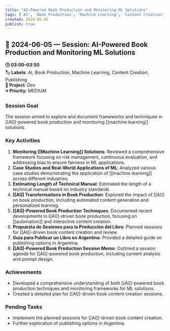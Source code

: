 ```yaml
---
title: "AI-Powered Book Production and Monitoring ML Solutions"
tags: ['AI', 'Book Production', 'Machine Learning', 'Content Creation', 'Publishing']
created: 2024-06-05
publish: true
---
```


## 📅 2024-06-05 — Session: AI-Powered Book Production and Monitoring ML Solutions

**🕒 03:00–03:50**  
**🏷️ Labels**: AI, Book Production, Machine Learning, Content Creation, Publishing  
**📂 Project**: Dev  
**⭐ Priority**: MEDIUM  


### Session Goal
The session aimed to explore and document frameworks and techniques in [[AI]]-powered book production and monitoring [[machine learning]] solutions.

### Key Activities
1. **Monitoring [[Machine Learning]] Solutions**: Reviewed a comprehensive framework focusing on risk management, continuous evaluation, and addressing bias to ensure fairness in ML applications.
2. **Case Studies and Real-World Applications of ML**: Analyzed various case studies demonstrating the application of [[machine learning]] across different industries.
3. **Estimating Length of Technical Manual**: Estimated the length of a technical manual based on industry standards.
4. **[[AI]] Transformations in Book Production**: Explored the impact of [[AI]] on book production, including automated content generation and personalized learning.
5. **[[AI]]-Powered Book Production Techniques**: Documented recent developments in [[AI]]-driven book production, focusing on [[automation]] and interactive content creation.
6. **Propuesta de Sesiones para la Producción del Libro**: Planned sessions for [[AI]]-driven book content creation and review.
7. **Guía para Publicar un Libro en Argentina**: Provided a detailed guide on publishing options in Argentina.
8. **[[AI]]-Powered Book Production Session Memo**: Outlined a session agenda for [[AI]]-powered book production, including content analysis and prompt design.

### Achievements
- Developed a comprehensive understanding of both [[AI]]-powered book production techniques and monitoring frameworks for ML solutions.
- Created a detailed plan for [[AI]]-driven book content creation sessions.

### Pending Tasks
- Implement the planned sessions for [[AI]]-driven book content creation.
- Further exploration of publishing options in Argentina.
